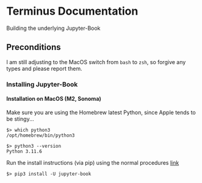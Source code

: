 #  Terminus Documentation

Building the underlying Jupyter-Book

## Preconditions

I am still adjusting to the MacOS switch from `bash` to `zsh`, so forgive any types and please report them. 

### Installing Jupyter-Book

####  Installation on MacOS (M2, Sonoma)

Make sure you are using the Homebrew latest Python, since Apple tends to be stingy...

    $> which python3
    /opt/homebrew/bin/python3

    $> python3 --version
    Python 3.11.6

Run the install instructions (via pip) using the normal procedures [link](https://jupyterbook.org/en/stable/start/overview.html#install-jupyter-book)

    $> pip3 install -U jupyter-book

